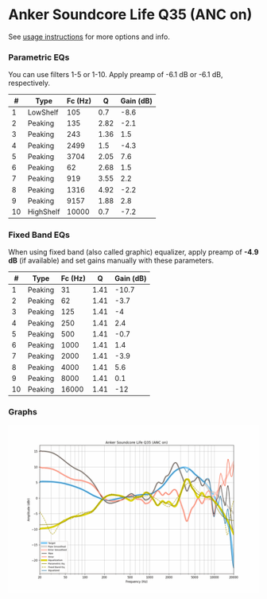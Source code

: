 # Anker Soundcore Life Q35 (ANC on)
See [usage instructions](https://github.com/jaakkopasanen/AutoEq#usage) for more options and info.

### Parametric EQs
You can use filters 1-5 or 1-10. Apply preamp of -6.1 dB or -6.1 dB, respectively.

|   # | Type      |   Fc (Hz) |    Q |   Gain (dB) |
|-----|-----------|-----------|------|-------------|
|   1 | LowShelf  |       105 | 0.7  |        -8.6 |
|   2 | Peaking   |       135 | 2.82 |        -2.1 |
|   3 | Peaking   |       243 | 1.36 |         1.5 |
|   4 | Peaking   |      2499 | 1.5  |        -4.3 |
|   5 | Peaking   |      3704 | 2.05 |         7.6 |
|   6 | Peaking   |        62 | 2.68 |         1.5 |
|   7 | Peaking   |       919 | 3.55 |         2.2 |
|   8 | Peaking   |      1316 | 4.92 |        -2.2 |
|   9 | Peaking   |      9157 | 1.88 |         2.8 |
|  10 | HighShelf |     10000 | 0.7  |        -7.2 |

### Fixed Band EQs
When using fixed band (also called graphic) equalizer, apply preamp of **-4.9 dB** (if available) and set gains manually with these parameters.

|   # | Type    |   Fc (Hz) |    Q |   Gain (dB) |
|-----|---------|-----------|------|-------------|
|   1 | Peaking |        31 | 1.41 |       -10.7 |
|   2 | Peaking |        62 | 1.41 |        -3.7 |
|   3 | Peaking |       125 | 1.41 |        -4   |
|   4 | Peaking |       250 | 1.41 |         2.4 |
|   5 | Peaking |       500 | 1.41 |        -0.7 |
|   6 | Peaking |      1000 | 1.41 |         1.4 |
|   7 | Peaking |      2000 | 1.41 |        -3.9 |
|   8 | Peaking |      4000 | 1.41 |         5.6 |
|   9 | Peaking |      8000 | 1.41 |         0.1 |
|  10 | Peaking |     16000 | 1.41 |       -12   |

### Graphs
![](./Anker%20Soundcore%20Life%20Q35%20(ANC%20on).png)
